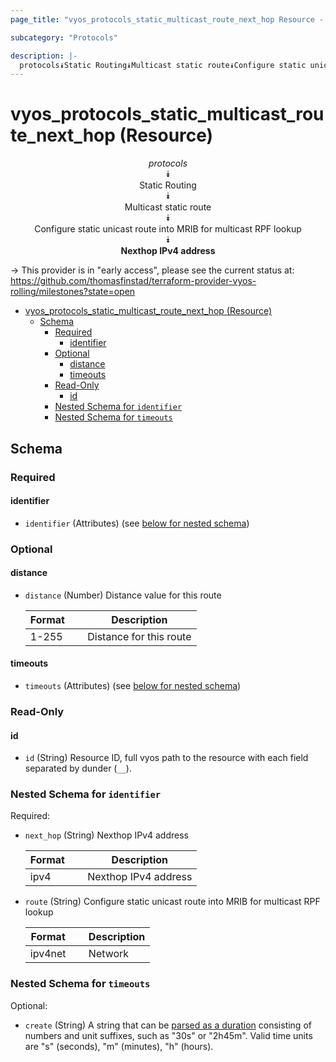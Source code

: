 ```yaml
---
page_title: "vyos_protocols_static_multicast_route_next_hop Resource - vyos"

subcategory: "Protocols"

description: |-
  protocols⯯Static Routing⯯Multicast static route⯯Configure static unicast route into MRIB for multicast RPF lookup⯯Nexthop IPv4 address
---
```


# vyos_protocols_static_multicast_route_next_hop (Resource)
<center>

*protocols*  
⯯  
Static Routing  
⯯  
Multicast static route  
⯯  
Configure static unicast route into MRIB for multicast RPF lookup  
⯯  
**Nexthop IPv4 address**


</center>

-> This provider is in "early access", please see the current status at: https://github.com/thomasfinstad/terraform-provider-vyos-rolling/milestones?state=open

<!--TOC-->

- [vyos_protocols_static_multicast_route_next_hop (Resource)](#vyos_protocols_static_multicast_route_next_hop-resource)
  - [Schema](#schema)
    - [Required](#required)
      - [identifier](#identifier)
    - [Optional](#optional)
      - [distance](#distance)
      - [timeouts](#timeouts)
    - [Read-Only](#read-only)
      - [id](#id)
    - [Nested Schema for `identifier`](#nested-schema-for-identifier)
    - [Nested Schema for `timeouts`](#nested-schema-for-timeouts)

<!--TOC-->

<!-- schema generated by tfplugindocs -->
## Schema

### Required

#### identifier
- `identifier` (Attributes) (see [below for nested schema](#nestedatt--identifier))

### Optional

#### distance
- `distance` (Number) Distance value for this route

    |  Format  &emsp;|  Description              |
    |----------|---------------------------|
    |  1-255   &emsp;|  Distance for this route  |
#### timeouts
- `timeouts` (Attributes) (see [below for nested schema](#nestedatt--timeouts))

### Read-Only

#### id
- `id` (String) Resource ID, full vyos path to the resource with each field separated by dunder (`__`).

<a id="nestedatt--identifier"></a>
### Nested Schema for `identifier`

Required:

- `next_hop` (String) Nexthop IPv4 address

    |  Format  &emsp;|  Description           |
    |----------|------------------------|
    |  ipv4    &emsp;|  Nexthop IPv4 address  |
- `route` (String) Configure static unicast route into MRIB for multicast RPF lookup

    |  Format   &emsp;|  Description  |
    |-----------|---------------|
    |  ipv4net  &emsp;|  Network      |


<a id="nestedatt--timeouts"></a>
### Nested Schema for `timeouts`

Optional:

- `create` (String) A string that can be [parsed as a duration](https://pkg.go.dev/time#ParseDuration) consisting of numbers and unit suffixes, such as &#34;30s&#34; or &#34;2h45m&#34;. Valid time units are &#34;s&#34; (seconds), &#34;m&#34; (minutes), &#34;h&#34; (hours).
